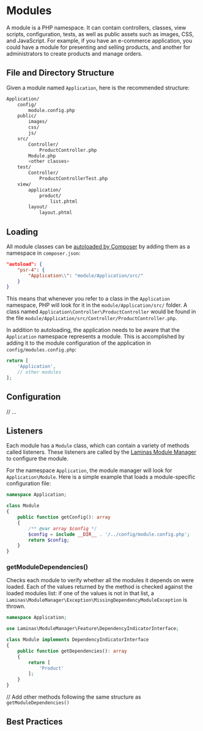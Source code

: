 # Modules

A module is a PHP namespace. It can contain controllers, classes, view scripts, configuration, tests, as well as public assets such as images, CSS, and JavaScript. For example, if you have an e-commerce application, you could have a module for presenting and selling products, and another for administrators to create products and manage orders.

## File and Directory Structure

Given a module named `Application`, here is the recommended structure:

```bash
Application/
    config/
        module.config.php
    public/
        images/
        css/
        js/
    src/
        Controller/
            ProductController.php
        Module.php
        <other classes>
    test/
        Controller/
            ProductControllerTest.php
    view/
        application/
            product/
                list.phtml
        layout/
            layout.phtml
```

## Loading

All module classes can be [autoloaded by Composer](https://getcomposer.org/doc/01-basic-usage.md#autoloading) by adding them as a namespace in `composer.json`:

```json
"autoload": {
    "psr-4": {
        "Application\\": "module/Application/src/"
    }
}
```

This means that whenever you refer to a class in the `Application` namespace, PHP will look for it in the `module/Application/src/` folder. A class named `Application\Controller\ProductController` would be found in the file `module/Application/src/Controller/ProductController.php`.

In addition to autoloading, the application needs to be aware that the `Application` namespace represents a module. This is accomplished by adding it to the module configuration of the application in `config/modules.config.php`:

```php
return [
    'Application',
    // other modules
];
```

## Configuration

// ...

## Listeners

Each module has a `Module` class, which can contain a variety of methods called listeners. These listeners are called by the [Laminas Module Manager](https://docs.laminas.dev/laminas-modulemanager/) to configure the module.

For the namespace `Application`, the module manager will look for `Application\Module`. Here is a simple example that loads a module-specific configuration file:

```php
namespace Application;

class Module
{
    public function getConfig(): array
    {
        /** @var array $config */
        $config = include __DIR__ . '/../config/module.config.php';
        return $config;
    }
}
```

### getModuleDependencies()

Checks each module to verify whether all the modules it depends on were
loaded. Each of the values returned by the method is checked
against the loaded modules list: if one of the values is not in that list, a
`Laminas\ModuleManager\Exception\MissingDependencyModuleException` is thrown.

```php
namespace Application;

use Laminas\ModuleManager\Feature\DependencyIndicatorInterface;

class Module implements DependencyIndicatorInterface
{
    public function getDependencies(): array
    {
        return [
            'Product'
        ];
    }
}
```

// Add other methods following the same structure as `getModuleDependencies()`

## Best Practices
